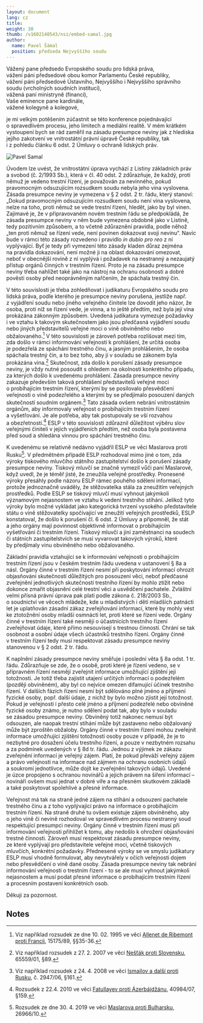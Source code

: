 ```yaml
---
layout: document
lang: cz
title:
weight: 30
thumb: /v1602140543/nsz/embed-samal.jpg
author:
  name: Pavel Šámal
  position: předseda Nejvyššího soudu
---
```


Vážený pane předsedo Evropského soudu pro lidská práva,<br/>
vážení páni předsedové obou komor Parlamentu České republiky,<br/>
vážení páni předsedové Ústavního, Nejvyššího i&nbsp;Nejvyššího správního soudu (vrcholných soudních institucí),<br/>
vážená paní ministryně (financí),<br/>
Vaše eminence pane kardinále,<br/>
vážené kolegyně a&nbsp;kolegové,<br/>

je&nbsp;mi velkým potěšením zúčastnit se&nbsp;této konference pojednávající o spravedlivém procesu, jeho limitech a&nbsp;mediální realitě. V&nbsp;mém krátkém vystoupení bych se&nbsp;rád zaměřil na&nbsp;zásadu presumpce neviny jak z hlediska jejího zakotvení ve&nbsp;vnitrostátní právní úpravě České republiky, tak i&nbsp;z pohledu článku 6&nbsp;odst. 2&nbsp;Úmluvy o&nbsp;ochraně lidských práv.

![Pavel Samal](/blog/assets/img/samal.jpg)

Úvodem lze uvést, že vnitrostátní úprava vychází z Listiny základních práv a&nbsp;svobod (č. 2/1993 Sb.), která v čl. 40&nbsp;odst. 2&nbsp;zdůrazňuje, že každý, proti němuž je&nbsp;vedeno trestní řízení, je&nbsp;považován za&nbsp;nevinného, pokud pravomocným odsuzujícím rozsudkem soudu nebyla jeho vina vyslovena. Zásada presumpce neviny je&nbsp;vymezena v&nbsp;§ 2&nbsp;odst. 2&nbsp;tr. řádu, který stanoví: „Dokud pravomocným odsuzujícím rozsudkem soudu není vina vyslovena, nelze na&nbsp;toho, proti němuž se&nbsp;vede trestní řízení, hledět, jako by&nbsp;byl vinen. Zajímavé je, že v připravovaném novém trestním řádu se&nbsp;předpokládá, že zásada presumpce neviny v něm bude vymezena obdobně jako v Listině, tedy pozitivním způsobem, a&nbsp;to včetně zdůraznění pravidla, podle něhož „ten proti němuž se&nbsp;řízení vede, není povinen dokazovat svoji nevinu“. Navíc bude v rámci této zásady rozvedeno i&nbsp;pravidlo _in dubio pro reo_ z ní vyplývající. Byť je&nbsp;tedy při vymezení této zásady kladen důraz zejména na&nbsp;pravidla dokazování, není možné ji&nbsp;na oblast dokazování omezovat, neboť v obecnější rovině z ní vyplývá i&nbsp;požadavek na nestranný a nezaujatý přístup orgánů činných v trestním řízení. Proto je&nbsp;na zásadu presumpce neviny třeba nahlížet také jako na&nbsp;nástroj na&nbsp;ochranu osobnosti a&nbsp;dobré pověsti osoby před neoprávněným nařčením, že spáchala trestný čin.

V&nbsp;této souvislosti je&nbsp;třeba zohledňovat i judikaturu Evropského soudu pro lidská práva, podle kterého je&nbsp;presumpce neviny porušena, jestliže např. z&nbsp;vyjádření soudu nebo jiného veřejného činitele lze dovodit jeho názor, že osoba, proti níž se&nbsp;řízení vede, je&nbsp;vinna, a&nbsp;to ještě předtím, než byla její vina prokázána zákonným způsobem. Uvedená judikatura vymezuje požadavky i&nbsp;ve vztahu k takovým skutečnostem jako jsou předčasná vyjádření soudu nebo jiných představitelů veřejné moci o&nbsp;vině obviněného nebo obžalovaného.[^1] V této souvislosti je&nbsp;zároveň potřeba rozlišovat mezi tím, zda došlo v rámci informování veřejnosti k prohlášení, že určitá osoba je&nbsp;podezřelá ze&nbsp;spáchání trestného činu, a&nbsp;jasným prohlášením, že osoba spáchala trestný čin, a&nbsp;to bez toho, aby jí v souladu se&nbsp;zákonem byla prokázána vina.[^2] Skutečnost, zda došlo k porušení zásady presumpce neviny, je&nbsp;vždy nutné posoudit s ohledem na&nbsp;okolnosti konkrétního případu, za&nbsp;kterých došlo k uvedenému prohlášení. Zásada presumpce neviny zakazuje především taková prohlášení představitelů veřejné moci o&nbsp;probíhajícím trestním řízení, kterými by&nbsp;se posilovalo přesvědčení veřejnosti o&nbsp;vině podezřelého a&nbsp;kterými by&nbsp;se předjímalo posouzení daných skutečností soudním orgánem.[^3] Tato zásada ovšem nebrání vnitrostátním orgánům, aby informovaly veřejnost o&nbsp;probíhajícím trestním řízení a&nbsp;vyšetřování. Je&nbsp;ale potřeba, aby tak postupovaly se&nbsp;vší rozvahou a&nbsp;obezřetností.[^4] ESLP v této souvislosti zdůraznil důležitost výběru slov veřejnými činiteli v jejich vyjádřeních předtím, než osoba byla postavena před soud a&nbsp;shledána vinnou pro spáchání trestného činu.

K uvedenému se relativně nedávno vyjádřil ESLP ve&nbsp;věci Maslarova proti Rusku[^5]. V předmětném případě ESLP rozhodoval mimo jiné o&nbsp;tom, zda výroky tiskového mluvčího státního zastupitelství došlo k&nbsp;porušení zásady presumpce neviny. Tiskový mluvčí se&nbsp;značně vymezil vůči paní Maslarové, když uvedl, že je&nbsp;téměř jisté, že zneužila veřejné prostředky. Pronesené výroky přesáhly podle názoru ESLP rámec pouhého sdělení informací, protože jednoznačně uváděly, že stěžovatelka stála za&nbsp;zneužitím veřejných prostředků. Podle ESLP se&nbsp;tiskový mluvčí musí vyhnout jakýmkoli významovým nejasnostem ve&nbsp;vztahu k vedení trestního stíhání. Jelikož tyto výroky bylo možné vykládat jako kategorická tvrzení vysokého představitele státu o&nbsp;vině stěžovatelky spočívající ve&nbsp;zneužití veřejných prostředků, ESLP konstatoval, že došlo k porušení čl. 6&nbsp;odst. 2&nbsp;Úmluvy a&nbsp;připomněl, že stát a&nbsp;jeho orgány mají povinnost objektivně informovat o&nbsp;probíhajícím vyšetřování či trestním řízení. Tiskový mluvčí a&nbsp;jiní zaměstnanci na&nbsp;soudech či státních zastupitelstvích se&nbsp;musí vyvarovat takových výroků, které by&nbsp;předjímaly vinu obviněného nebo obžalovaného.

Základní pravidla vztahující se&nbsp;k informování veřejnosti o&nbsp;probíhajícím trestním řízení jsou v českém trestním řádu uvedena v ustanovení § 8a&nbsp;a násl. Orgány činné v trestním řízení nesmí při poskytování informací ohrozit objasňování skutečností důležitých pro posouzení věci, neboť předčasné zveřejnění jednotlivých skutečností trestního řízení by&nbsp;mohlo ztížit nebo dokonce zmařit objasnění celé trestní věci a&nbsp;usvědčení pachatele. Zvláštní velmi přísná právní úprava pak platí podle zákona č. 218/2003 Sb., o&nbsp;soudnictví ve&nbsp;věcech mládeže, kde u&nbsp;mladistvých i&nbsp;dětí mladších patnácti let je&nbsp;uplatňován zásadní zákaz zveřejňování informací, které by&nbsp;mohly vést ke&nbsp;ztotožnění osoby mladší osmnácti let, proti které se&nbsp;řízení vede. Orgány činné v trestním řízení také nesmějí o&nbsp;účastnících trestního řízení zveřejňovat údaje, které přímo nesouvisejí s&nbsp;trestnou činností. Chrání se&nbsp;tak osobnost a&nbsp;osobní údaje všech účastníků trestního řízení. Orgány činné v trestním řízení tedy musí respektovat zásadu presumpce neviny stanovenou v&nbsp;§ 2&nbsp;odst. 2&nbsp;tr. řádu.

K&nbsp;naplnění zásady presumpce neviny směřuje i&nbsp;poslední věta § 8a&nbsp;odst. 1&nbsp;tr. řádu. Zdůrazňuje se&nbsp;zde, že o&nbsp;osobě, proti které je&nbsp;řízení vedeno, se&nbsp;v přípravném řízení nesmějí zveřejnit informace umožňující zjištění její totožnosti. Je&nbsp;totiž třeba zajistit utajení určitých informací o&nbsp;podezřelém (později obviněném), aby byl co&nbsp;nejvíce omezen difamující účinek trestního řízení. V&nbsp;dalších fázích řízení nesmí být sdělováno plné jméno a&nbsp;příjmení fyzické osoby, popř. další údaje, z&nbsp;nichž by&nbsp;bylo možno zjistit její totožnost. Pokud je&nbsp;veřejnosti i&nbsp;přesto celé jméno a&nbsp;příjmení podezřelé nebo obviněné fyzické osoby známo, je&nbsp;nutno sdělení podat tak, aby bylo v souladu se&nbsp;zásadou presumpce neviny. Obviněný totiž nakonec nemusí být odsouzen, ale naopak trestní stíhání může být zastaveno nebo obžalovaný může být zproštěn obžaloby. Orgány činné v&nbsp;trestním řízení mohou zveřejnit informace umožňující zjištění totožnosti osoby pouze v&nbsp;případě, že je&nbsp;to nezbytné pro dosažení účelu trestního řízení, a&nbsp;pouze v&nbsp;nezbytném rozsahu a&nbsp;za podmínek uvedených v&nbsp;§ 8d&nbsp;tr. řádu. Jednou z výjimek ze&nbsp;zákazu zveřejnění informací je&nbsp;veřejný zájem. Platí, že pokud převáží veřejný zájem a&nbsp;právo veřejnosti na&nbsp;informace nad zájmem na&nbsp;ochranu osobních údajů a&nbsp;soukromí jednotlivce, může dojít ke zveřejnění takových údajů. Uvedené je&nbsp;úzce propojeno s&nbsp;ochranou novinářů a&nbsp;jejich právem na&nbsp;šíření informací – novináři ovšem musí jednat v dobré víře a&nbsp;na přesném skutkovém základě a&nbsp;také poskytovat spolehlivé a&nbsp;přesné informace.

Veřejnost má tak na&nbsp;straně jedné zájem na&nbsp;stíhání a&nbsp;odsouzení pachatele trestného činu a&nbsp;z toho vyplývající právo na&nbsp;informace o&nbsp;probíhajícím trestním řízení. Na&nbsp;straně druhé tu&nbsp;ovšem existuje zájem obviněného, aby o&nbsp;jeho vině či nevině rozhodoval ve&nbsp;spravedlivém procesu nestranný soud respektující presumpci neviny. Orgány činné v trestním řízení musí při informování veřejnosti přihlížet k&nbsp;tomu, aby nedošlo k ohrožení objasňování trestné činnosti. Zároveň musí respektovat zásadu presumpce neviny, ze&nbsp;které vyplývají pro představitele veřejné moci, včetně tiskových mluvčích, konkrétní požadavky. Přednesené výroky se&nbsp;ve smyslu judikatury ESLP musí vhodně formulovat, aby nevytvářely v očích veřejnosti dojem nebo přesvědčení o&nbsp;vině dané osoby. Zásada presumpce neviny tak nebrání informování veřejnosti o&nbsp;trestním řízení - to&nbsp;se ale musí vyhnout jakýmkoli nejasnostem a&nbsp;musí podat přesné informace o&nbsp;probíhajícím trestním řízení a&nbsp;procesním postavení konkrétních osob.

Děkuji za&nbsp;pozornost.

<!-- Footnotes themselves at&nbsp;the bottom. -->

## Notes

[^1]: Viz například rozsudek ze&nbsp;dne 10. 02. 1995 ve&nbsp;věci [Allenet de&nbsp;Ribemont proti Francii](https://hudoc.echr.coe.int/eng#22itemid%22:[%22001-57914%22]}), 15175/89, §§35-36.
[^2]: Viz například rozsudek z 27. 2. 2007 ve&nbsp;věci [Nešťák proti Slovensku](https://hudoc.echr.coe.int/eng#22itemid%22:[%22001-79608%22]}), 65559/01, §89.
[^3]: Viz například rozsudek z 24. 4. 2008 ve věci [Ismailov a&nbsp;další proti Rusku](https://hudoc.echr.coe.int/eng#22itemid%22:[%22001-86086%22]}), č. 2947/06, §161.
[^4]: Rozsudek z 22.4. 2010 ve věci [Fatullayev proti Ázerbájdžánu](https://hudoc.echr.coe.int/eng#22itemid%22:[%22001-98401%22]}), 40984/07, §159.
[^5]: Rozsudek ze dne 30. 4. 2019 ve věci [Maslarova proti Bulharsku](http://hudoc.echr.coe.int/eng?i=001-189590), 26966/10.
